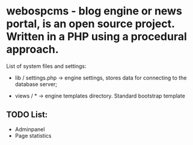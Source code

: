 # webospcms - blog engine or news portal, is an open source project. Written in a PHP using a procedural approach.


List of system files and settings:

* lib / settings.php -> engine settings, stores data for connecting to the database server;

* views / * -> engine templates directory. Standard bootstrap template


## TODO List:

* Adminpanel
* Page statistics